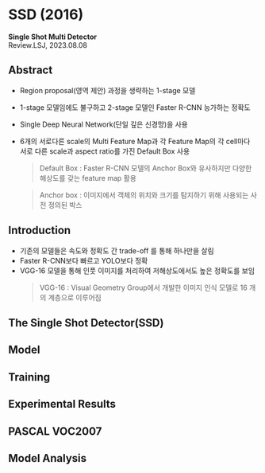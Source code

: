 # SSD (2016)
**Single Shot Multi Detector**   
Review.LSJ, 2023.08.08   
## Abstract   
* Region proposal(영역 제안) 과정을 생략하는 1-stage 모델
* 1-stage 모델임에도 불구하고 2-stage 모델인 Faster R-CNN 능가하는 정확도
* Single Deep Neural Network(단일 깊은 신경망)을 사용
* 6개의 서로다른 scale의 Multi Feature Map과 각 Feature Map의 각 cell마다 서로 다른 scale과 aspect ratio를 가진 Default Box 사용   
  > Default Box : Faster R-CNN 모델의 Anchor Box와 유사하지만 다양한 해상도를 갖는 feature map 활용
  
  > Anchor box : 이미지에서 객체의 위치와 크기를 탐지하기 위해 사용되는 사전 정의된 박스
## Introduction   
* 기존의 모델들은 속도와 정확도 간 trade-off 를 통해 하나만을 살림
* Faster R-CNN보다 빠르고 YOLO보다 정확
* VGG-16 모델을 통해 인풋 이미지를 처리하여 저해상도에서도 높은 정확도를 보임
  > VGG-16 : Visual Geometry Group에서 개발한 이미지 인식 모델로 16 개의 계층으로 이루어짐
## The Single Shot Detector(SSD)   

## Model   

## Training   

## Experimental Results   

## PASCAL VOC2007   

## Model Analysis   


